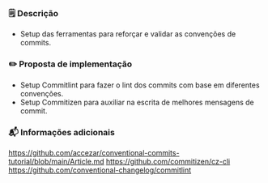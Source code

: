### 🗒 Descrição

<!-- Descrição breve da solicitação -->

- Setup das ferramentas para reforçar e validar as convenções de commits.

### ✏️ Proposta de implementação

<!-- Descrição breve da implementação que poderá solucionar esse problema/melhoria -->

- Setup Commitlint para fazer o lint dos commits com base em diferentes convenções.
- Setup Commitizen para auxiliar na escrita de melhores mensagens de commit.

### 📬 Informações adicionais

<!-- Contéudos importantes para a solução desse problema/melhoria (links, screenshots, etc.) -->

https://github.com/accezar/conventional-commits-tutorial/blob/main/Article.md
https://github.com/commitizen/cz-cli
https://github.com/conventional-changelog/commitlint
